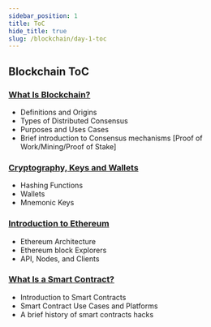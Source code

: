 ```yaml
---
sidebar_position: 1
title: ToC
hide_title: true
slug: /blockchain/day-1-toc
---
```


## Blockchain ToC

### [What Is Blockchain?](./introduction)
- Definitions and Origins
- Types of Distributed Consensus
- Purposes and Uses Cases
- Brief introduction to Consensus mechanisms [Proof of Work/Mining/Proof of Stake]

### [Cryptography, Keys and Wallets](./cryptography)
- Hashing Functions
- Wallets
- Mnemonic Keys

### [Introduction to Ethereum](./ethereum-intro)
- Ethereum Architecture
- Ethereum block Explorers
- API, Nodes, and Clients

### [What Is a Smart Contract?](./smart-contract-intro)
- Introduction to Smart Contracts
- Smart Contract Use Cases and Platforms
- A brief history of smart contracts hacks